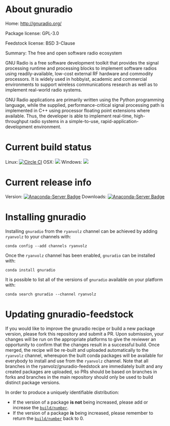 About gnuradio
==============

Home: http://gnuradio.org/

Package license: GPL-3.0

Feedstock license: BSD 3-Clause

Summary: The free and open software radio ecosystem

GNU Radio is a free software development toolkit that provides the signal
processing runtime and processing blocks to implement software radios using
readily-available, low-cost external RF hardware and commodity processors.
It is widely used in hobbyist, academic and commercial environments to
support wireless communications research as well as to implement real-world
radio systems.

GNU Radio applications are primarily written using the Python programming
language, while the supplied, performance-critical signal processing path
is implemented in C++ using processor floating point extensions where
available. Thus, the developer is able to implement real-time, high-
throughput radio systems in a simple-to-use, rapid-application-development
environment.


Current build status
====================

Linux: [![Circle CI](https://circleci.com/gh/ryanvolz/gnuradio-feedstock.svg?style=shield)](https://circleci.com/gh/ryanvolz/gnuradio-feedstock)
OSX: ![](https://cdn.rawgit.com/conda-forge/conda-smithy/90845bba35bec53edac7a16638aa4d77217a3713/conda_smithy/static/disabled.svg)
Windows: ![](https://cdn.rawgit.com/conda-forge/conda-smithy/90845bba35bec53edac7a16638aa4d77217a3713/conda_smithy/static/disabled.svg)

Current release info
====================
Version: [![Anaconda-Server Badge](https://anaconda.org/ryanvolz/gnuradio/badges/version.svg)](https://anaconda.org/ryanvolz/gnuradio)
Downloads: [![Anaconda-Server Badge](https://anaconda.org/ryanvolz/gnuradio/badges/downloads.svg)](https://anaconda.org/ryanvolz/gnuradio)

Installing gnuradio
===================

Installing `gnuradio` from the `ryanvolz` channel can be achieved by adding `ryanvolz` to your channels with:

```
conda config --add channels ryanvolz
```

Once the `ryanvolz` channel has been enabled, `gnuradio` can be installed with:

```
conda install gnuradio
```

It is possible to list all of the versions of `gnuradio` available on your platform with:

```
conda search gnuradio --channel ryanvolz
```




Updating gnuradio-feedstock
===========================

If you would like to improve the gnuradio recipe or build a new
package version, please fork this repository and submit a PR. Upon submission,
your changes will be run on the appropriate platforms to give the reviewer an
opportunity to confirm that the changes result in a successful build. Once
merged, the recipe will be re-built and uploaded automatically to the
`ryanvolz` channel, whereupon the built conda packages will be available for
everybody to install and use from the `ryanvolz` channel.
Note that all branches in the ryanvolz/gnuradio-feedstock are
immediately built and any created packages are uploaded, so PRs should be based
on branches in forks and branches in the main repository should only be used to
build distinct package versions.

In order to produce a uniquely identifiable distribution:
 * If the version of a package **is not** being increased, please add or increase
   the [``build/number``](http://conda.pydata.org/docs/building/meta-yaml.html#build-number-and-string).
 * If the version of a package **is** being increased, please remember to return
   the [``build/number``](http://conda.pydata.org/docs/building/meta-yaml.html#build-number-and-string)
   back to 0.